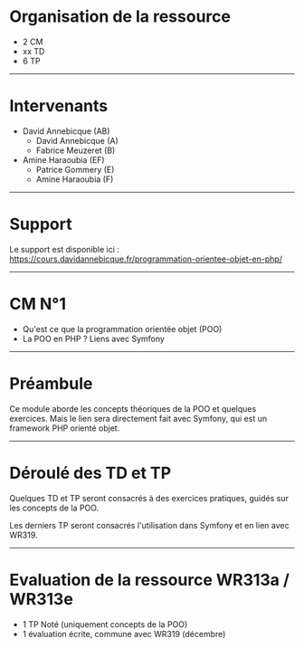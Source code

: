 # Organisation de la ressource

* 2 CM
* xx TD
* 6 TP

---

# Intervenants

* David Annebicque (AB)
  * David Annebicque (A)
  * Fabrice Meuzeret (B)
* Amine Haraoubia (EF)
  * Patrice Gommery (E)
  * Amine Haraoubia (F)

---

# Support

Le support est disponible ici : https://cours.davidannebicque.fr/programmation-orientee-objet-en-php/

---

# CM N°1

* Qu'est ce que la programmation orientée objet (POO)
* La POO en PHP ? Liens avec Symfony

---

# Préambule

Ce module aborde les concepts théoriques de la POO et quelques exercices. Mais le lien sera directement fait avec Symfony, qui est un framework PHP orienté objet.

---

# Déroulé des TD et TP

Quelques TD et TP seront consacrés à des exercices pratiques, guidés sur les concepts de la POO.

Les derniers TP seront consacrés l'utilisation dans Symfony et en lien avec WR319.

---

# Evaluation de la ressource WR313a / WR313e

* 1 TP Noté (uniquement concepts de la POO)
* 1 évaluation écrite, commune avec WR319 (décembre)

